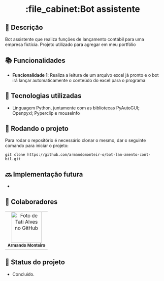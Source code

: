<h1 align="center">:file_cabinet:Bot assistente</h1>

## :memo: Descrição
Bot assistente que realiza funções de lançamento contábil para uma empresa fictícia. Projeto utilizado para agregar em meu portfólio

## :books: Funcionalidades
* <b>Funcionalidade 1</b>: Realiza a leitura de um arquivo excel já pronto e o bot irá lançar automaticamente o conteúdo do excel para o programa

## :wrench: Tecnologias utilizadas
* Linguagem Python, juntamente com as bibliotecas PyAutoGUI; Openpyxl; Pyperclip e mouseInfo

## :rocket: Rodando o projeto
Para rodar o repositório é necessário clonar o mesmo, dar o seguinte comando para iniciar o projeto:
```
git clone https://github.com/armandomonteir-o/bot-lan-amento-cont-bil.git
```

## :soon: Implementação futura
* 

## :handshake: Colaboradores
<table>
  <tr>
    <td align="center">
      <a href="https://github.com/armandomonteir-o">
        <img src="https://avatars.githubusercontent.com/u/141039211?s=400&u=574881d437dd6350183e057c6da9cffd83ed4069&v=4" width="100px;" alt="Foto de Tati Alves no GitHub"/><br>
        <sub>
          <b>Armando Monteiro</b>
        </sub>
      </a>
    </td>
  </tr>
</table>

## :dart: Status do projeto
* Concluido.
